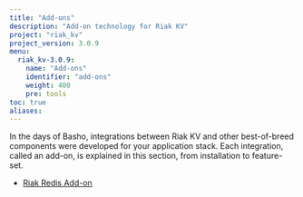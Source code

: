 ```yaml
---
title: "Add-ons"
description: "Add-on technology for Riak KV"
project: "riak_kv"
project_version: 3.0.9
menu:
  riak_kv-3.0.9:
    name: "Add-ons"
    identifier: "add-ons"
    weight: 400
    pre: tools
toc: true
aliases:
---
```




In the days of Basho, integrations between Riak KV and other best-of-breed components were developed for your application stack. Each integration, called an add-on, is explained in this section, from installation to feature-set.

* [Riak Redis Add-on]({{<baseurl>}}riak/kv/3.0.9/add-ons/redis/)





